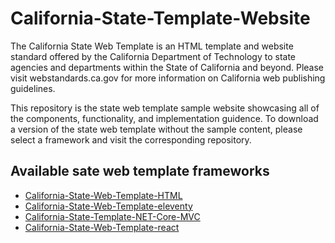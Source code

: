 # California-State-Template-Website

The California State Web Template is an HTML template and website standard offered by the California Department of Technology to state agencies and departments within the State of California and beyond. Please visit webstandards.ca.gov for more information on California web publishing guidelines.

This repository is the state web template sample website showcasing all of the components, functionality, and implementation guidence. To download a version of the state web template without the sample content, please select a framework and visit the corresponding repository. 

## Available sate web template frameworks 

- [California-State-Web-Template-HTML](https://github.com/Office-of-Digital-Services/California-State-Web-Template-HTML)
- [California-State-Web-Template-eleventy](https://github.com/Office-of-Digital-Services/California-State-Web-Template-eleventy)
- [California-State-Template-NET-Core-MVC](https://github.com/Office-of-Digital-Services/California-State-Web-Template-NET-Core-MVC)
- [California-State-Web-Template-react](https://github.com/Office-of-Digital-Services/California-State-Web-Template-react)
